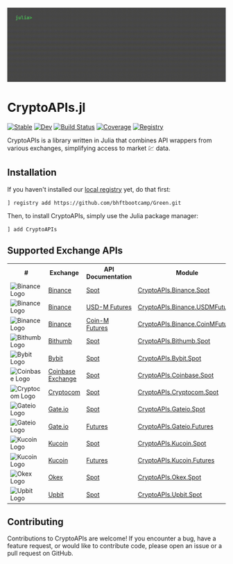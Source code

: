 ![terminal](docs/src/assets/terminal.gif)

# CryptoAPIs.jl

[![Stable](https://img.shields.io/badge/docs-stable-blue.svg)](https://bhftbootcamp.github.io/CryptoAPIs.jl/stable/)
[![Dev](https://img.shields.io/badge/docs-dev-blue.svg)](https://bhftbootcamp.github.io/CryptoAPIs.jl/dev/)
[![Build Status](https://github.com/bhftbootcamp/CryptoAPIs.jl/actions/workflows/Coverage.yml/badge.svg?branch=master)](https://github.com/bhftbootcamp/CryptoAPIs.jl/actions/workflows/Coverage.yml?query=branch%3Amaster)
[![Coverage](https://codecov.io/gh/bhftbootcamp/CryptoAPIs.jl/branch/master/graph/badge.svg)](https://codecov.io/gh/bhftbootcamp/CryptoAPIs.jl)
[![Registry](https://img.shields.io/badge/registry-Green-green)](https://github.com/bhftbootcamp/Green)

CryptoAPIs is a library written in Julia that combines API wrappers from various exchanges, simplifying access to market 💹 data.

## Installation
If you haven't installed our [local registry](https://github.com/bhftbootcamp/Green) yet, do that first:
```
] registry add https://github.com/bhftbootcamp/Green.git
```

Then, to install CryptoAPIs, simply use the Julia package manager:
```
] add CryptoAPIs
```

## Supported Exchange APIs

<html>
    <body>
        <table>
            <tr>
                <th>#</th>
                <th>Exchange</th>
                <th>API Documentation</th>
                <th>Module</th>
                <th>Documentation</th>
            </tr>
            <tr>
                <td><img src="docs/src/assets/binance.png" alt="Binance Logo" width="20" height="20"></td>
                <td><a href="https://www.binance.com/en/trade">Binance</a></td>
                <td><a href="https://binance-docs.github.io/apidocs/spot/en/">Spot</a></td>
                <td><a href="src/Binance/Spot">CryptoAPIs.Binance.Spot</a></td>
                <td><a href="https://bhftbootcamp.github.io/CryptoAPIs.jl/stable/pages/Binance/#Spot">Spot</a></td>
            </tr>
            <tr>
                <td><img src="docs/src/assets/binance.png" alt="Binance Logo" width="20" height="20"></td>
                <td><a href="https://www.binance.com/futures">Binance</a></td>
                <td><a href="https://binance-docs.github.io/apidocs/futures/en/#change-log">USD-M Futures</a></td>
                <td><a href="src/Binance/USDMFutures">CryptoAPIs.Binance.USDMFutures</a></td>
                <td><a href="https://bhftbootcamp.github.io/CryptoAPIs.jl/stable/pages/Binance/#USDMFutures">USD-M Futures</a></td>
            </tr>
            <tr>
                <td><img src="docs/src/assets/binance.png" alt="Binance Logo" width="20" height="20"></td>
                <td><a href="https://www.binance.com/delivery">Binance</a></td>
                <td><a href="https://binance-docs.github.io/apidocs/delivery/en/">Coin-M Futures</a></td>
                <td><a href="src/Binance/CoinMFutures">CryptoAPIs.Binance.CoinMFutures</a></td>
                <td><a href="https://bhftbootcamp.github.io/CryptoAPIs.jl/stable/pages/Binance/#CoinMFutures">Coin-M Futures</a></td>
            </tr>
            <tr>
                <td><img src="docs/src/assets/bithumb.png" alt="Bithumb Logo" width="20" height="20"></td>
                <td><a href="https://m.bithumb.com/">Bithumb</a></td>
                <td><a href="https://apidocs.bithumb.com/">Spot</a></td>
                <td><a href="src/Bithumb/Spot">CryptoAPIs.Bithumb.Spot</a></td>
                <td><a href="https://bhftbootcamp.github.io/CryptoAPIs.jl/stable/pages/Bithumb/#Spot">Spot</a></td>
            </tr>
            <tr>
                <td><img src="docs/src/assets/bybit.png" alt="Bybit Logo" width="20" height="20"></td>
                <td><a href="https://www.bybit.com/en/trade/spot/BTC/USDT">Bybit</a></td>
                <td><a href="https://bybit-exchange.github.io/docs/">Spot</a></td>
                <td><a href="src/Bybit/Spot">CryptoAPIs.Bybit.Spot</a></td>
                <td><a href="https://bhftbootcamp.github.io/CryptoAPIs.jl/stable/pages/Bybit/#Spot">Spot</a></td>
            </tr>
            <tr>
                <td><img src="docs/src/assets/coinbase.png" alt="Coinbase Logo" width="20" height="20"></td>
                <td><a href="https://www.coinbase.com/">Coinbase Exchange</a></td>
                <td><a href="https://docs.cloud.coinbase.com/exchange/reference/">Spot</a></td>
                <td><a href="src/Coinbase/Spot">CryptoAPIs.Coinbase.Spot</a></td>
                <td><a href="https://bhftbootcamp.github.io/CryptoAPIs.jl/stable/pages/Coinbase/#Spot">Spot</a></td>
            </tr>
            <tr>
                <td><img src="docs/src/assets/cryptocom.png" alt="Cryptocom Logo" width="20" height="20"></td>
                <td><a href="https://crypto.com/">Cryptocom</a></td>
                <td><a href="https://exchange-docs.crypto.com/exchange/v1/rest-ws/index.html#introduction">Spot</a></td>
                <td><a href="src/Cryptocom/Spot">CryptoAPIs.Cryptocom.Spot</a></td>
                <td><a href="https://bhftbootcamp.github.io/CryptoAPIs.jl/stable/pages/Cryptocom/#Spot">Spot</a></td>
            </tr>
            <tr>
                <td><img src="docs/src/assets/gateio.png" alt="Gateio Logo" width="20" height="20"></td>
                <td><a href="https://www.gate.io/">Gate.io</a></td>
                <td><a href="https://www.gate.io/docs/developers/apiv4/">Spot</a></td>
                <td><a href="src/Gateio/Spot">CryptoAPIs.Gateio.Spot</a></td>
                <td><a href="https://bhftbootcamp.github.io/CryptoAPIs.jl/stable/pages/Gateio/#Spot">Spot</a></td>
            </tr>
            <tr>
                <td><img src="docs/src/assets/gateio.png" alt="Gateio Logo" width="20" height="20"></td>
                <td><a href="https://www.gate.io/">Gate.io</a></td>
                <td><a href="https://www.gate.io/docs/developers/apiv4/">Futures</a></td>
                <td><a href="src/Gateio/Futures">CryptoAPIs.Gateio.Futures</a></td>
                <td><a href="https://bhftbootcamp.github.io/CryptoAPIs.jl/stable/pages/Gateio/#Futures">Futures</a></td>
            </tr>
            <tr>
                <td><img src="docs/src/assets/kucoin.png" alt="Kucoin Logo" width="20" height="20"></td>
                <td><a href="https://www.kucoin.com/">Kucoin</a></td>
                <td><a href="https://www.kucoin.com/docs/beginners/introduction">Spot</a></td>
                <td><a href="src/Kucoin/Spot">CryptoAPIs.Kucoin.Spot</a></td>
                <td><a href="https://bhftbootcamp.github.io/CryptoAPIs.jl/stable/pages/Kucoin/#Spot">Spot</a></td>
            </tr>
            <tr>
                <td><img src="docs/src/assets/kucoin.png" alt="Kucoin Logo" width="20" height="20"></td>
                <td><a href="https://www.kucoin.com/">Kucoin</a></td>
                <td><a href="https://www.kucoin.com/docs/beginners/introduction">Futures</a></td>
                <td><a href="src/Kucoin/Futures">CryptoAPIs.Kucoin.Futures</a></td>
                <td><a href="https://bhftbootcamp.github.io/CryptoAPIs.jl/stable/pages/Kucoin/#Futures">Futures</a></td>
            </tr>
            <tr>
                <td><img src="docs/src/assets/okex.png" alt="Okex Logo" width="20" height="20"></td>
                <td><a href="https://www.okx.com/">Okex</a></td>
                <td><a href="https://www.okx.com/docs-v5/en/">Spot</a></td>
                <td><a href="src/Okex/Spot">CryptoAPIs.Okex.Spot</a></td>
                <td><a href="https://bhftbootcamp.github.io/CryptoAPIs.jl/stable/pages/Okex/#Spot">Spot</a></td>
            </tr>
            <tr>
                <td><img src="docs/src/assets/upbit.png" alt="Upbit Logo" width="20" height="20"></td>
                <td><a href="https://upbit.com/">Upbit</a></td>
                <td><a href="https://global-docs.upbit.com/">Spot</a></td>
                <td><a href="src/Upbit/Spot">CryptoAPIs.Upbit.Spot</a></td>
                <td><a href="https://bhftbootcamp.github.io/CryptoAPIs.jl/stable/pages/Upbit/#Spot">Spot</a></td>
            </tr>
        </table>
    </body>
</html>

## Contributing

Contributions to CryptoAPIs are welcome! If you encounter a bug, have a feature request, or would like to contribute code, please open an issue or a pull request on GitHub.
